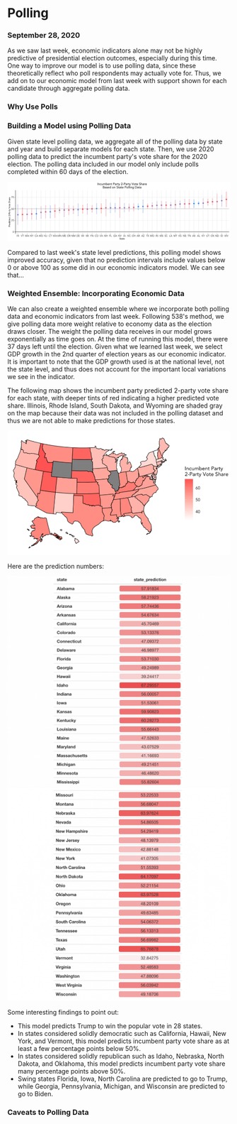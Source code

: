 # Polling
### September 28, 2020

As we saw last week, economic indicators alone may not be highly predictive of presidential election outcomes, especially during this time. One way to improve our model is to use polling data, since these theoretically reflect who poll respondents may actually vote for. Thus, we add on to our economic model from last week with support shown for each candidate through aggregate polling data.

### Why Use Polls

### Building a Model using Polling Data

Given state level polling data, we aggregate all of the polling data by state and year and build separate models for each state. Then, we use 2020 polling data to predict the incumbent party's vote share for the 2020 election. The polling data included in our model only include polls completed within 60 days of the election.

![Prediction Intervals](../figures/poll_model_state.png)

Compared to last week's state level predictions, this polling model shows improved accuracy, given that no prediction intervals include values below 0 or above 100 as some did in our economic indicators model. We can see that...

### Weighted Ensemble: Incorporating Economic Data

We can also create a weighted ensemble where we incorporate both polling data and economic indicators from last week. Following 538's method, we give polling data more weight relative to economy data as the election draws closer. The weight the polling data receives in our model grows exponentially as time goes on. At the time of running this model, there were 37 days left until the election. Given what we learned last week, we select GDP growth in the 2nd quarter of election years as our economic indicator. It is important to note that the GDP growth used is at the national level, not the state level, and thus does not account for the important local variations we see in the indicator.

The following map shows the incumbent party predicted 2-party vote share for each state, with deeper tints of red indicating a higher predicted vote share. Illinois, Rhode Island, South Dakota, and Wyoming are shaded gray on the map because their data was not included in the polling dataset and thus we are not able to make predictions for those states.

![Predictions Map](../figures/ensemble_model_state_map.png)

Here are the prediction numbers:

![Predictions Table](../figures/state_predictions_table1.png)
![Predictions Table](../figures/state_predictions_table2.png)

Some interesting findings to point out:
* This model predicts Trump to win the popular vote in 28 states.
* In states considered solidly democratic such as California, Hawaii, New York, and Vermont, this model predicts incumbent party vote share as at least a few percentage points below 50%.
* In states considered solidly republican such as Idaho, Nebraska, North Dakota, and Oklahoma, this model predicts incumbent party vote share many percentage points above 50%.
* Swing states Florida, Iowa, North Carolina are predicted to go to Trump, while Georgia, Pennsylvania, Michigan, and Wisconsin are predicted to go to Biden. 

### Caveats to Polling Data
